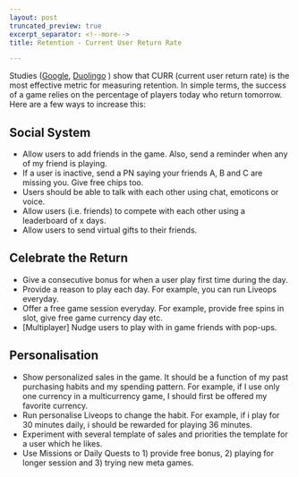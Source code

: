 ```yaml
---
layout: post
truncated_preview: true
excerpt_separator: <!--more-->
title: Retention - Current User Return Rate

---
```

 <!--more-->

Studies ([Google](https://medium.com/googleplaydev/why-focusing-on-tomorrow-brings-back-players-in-the-long-run-e57c51bd3481), [Duolingo](https://blog.duolingo.com/growth-model-duolingo/) ) show that CURR (current user return rate) is the most effective metric for measuring retention. In simple terms, the success of a game relies on the percentage of players today who return tomorrow. Here are a few ways to increase this:

## Social System 
- Allow users to add friends in the game. Also, send a reminder when any of my friend is playing.
- If a user is inactive, send a PN saying your friends A, B and C are missing you. Give free chips too. 
- Users should be able to talk with each other using chat, emoticons or voice. 
- Allow users (i.e. friends) to compete with each other using a leaderboard of x days. 
- Allow users to send virtual gifts to their friends.

## Celebrate the Return 
- Give a consecutive bonus for when a user play first time during the day.
- Provide a reason to play each day. For example, you can run Liveops everyday. 
- Offer a free game session everyday. For example, provide free spins in slot, give free game currency day etc. 
- [Multiplayer] Nudge users to play with in game friends with pop-ups. 

## Personalisation 
- Show personalized sales in the game. It should be a function of my past purchasing habits and my spending pattern. For example, if I use only one currency in a multicurrency game, I should first be offered my favorite currency.
- Run personalise Liveops to change the habit. For example, if i play for 30 minutes daily, i should be rewarded for playing 36 minutes. 
- Experiment with several template of sales and priorities the template for a user which he likes. 
- Use Missions or Daily Quests to 1) provide free bonus, 2) playing for longer session and 3) trying new meta games. 
